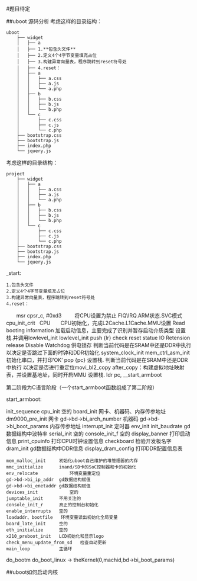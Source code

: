 #题目待定

##uboot 源码分析
考虑这样的目录结构：

    uboot
        ├── widget
        │   ├── a
        │   ├── 1.**包含头文件**
        │   ├── 2.定义4个4字节变量填充占位
        │   ├── 3.构建异常向量表，程序跳转到reset符号处
        │   ├── 4.reset：
        │   ├── a
        │   │   ├── a.css
        │   │   ├── a.js
        │   │   └── a.php
        │   ├── b
        │   │   ├── b.css
        │   │   ├── b.js
        │   │   └── b.php
        │   └── c
        │       ├── c.css
        │       ├── c.js
        │       └── c.php
        ├── bootstrap.css
        ├── bootstrap.js
        ├── index.php
        └── jquery.js


考虑这样的目录结构：

    project
        ├── widget
        │   ├── a
        │   │   ├── a.css
        │   │   ├── a.js
        │   │   └── a.php
        │   ├── b
        │   │   ├── b.css
        │   │   ├── b.js
        │   │   └── b.php
        │   └── c
        │       ├── c.css
        │       ├── c.js
        │       └── c.php
        ├── bootstrap.css
        ├── bootstrap.js
        ├── index.php
        └── jquery.js


_start:

    1.包含头文件
    2.定义4个4字节变量填充占位
    3.构建异常向量表，程序跳转到reset符号处
    4.reset：
        msr  cpsr_c, #0xd3          将CPU设置为禁止 FIQ\IRQ.ARM状态.SVC模式
        cpu_init_crit    CPU        CPU初始化，完成L2Cache.L1Cache.MMU设置
        Read booting information   加载启动信息，主要完成了识别并暂存启动介质类型
        设置栈.并调用lowlevel_init
        lowlevel_init
            push {lr}
            check reset statue
            IO Retension release
            Disable Watchdog
            供电锁存
            判断当前代码是在SRAM中还是DDR中执行 以决定是否跳过下面的时钟和DDR初始化
            system_clock_init
            mem_ctrl_asm_init
            初始化串口，并打印‘OK’
            pop {pc}
    设置栈. 判断当前代码是在SRAM中还是DDR中执行 以决定是否进行重定位movi_bl2_copy
    after_copy：构建虚拟地址映射表，并设置基地址，同时开启MMU
    设置栈. 
    ldr pc, __start_armboot


第二阶段为C语言阶段（一个start_armboot函数组成了第二阶段）

start_armboot:

init_sequence
		cpu_init	空的
		board_init	网卡、机器码、内存传参地址
			dm9000_pre_init			网卡
			gd->bd->bi_arch_number	机器码
			gd->bd->bi_boot_params	内存传参地址
		interrupt_init	定时器
		env_init
		init_baudrate	gd数据结构中波特率
		serial_init		空的
		console_init_f	空的
		display_banner	打印启动信息
		print_cpuinfo	打印CPU时钟设置信息
		checkboard		检验开发板名字
		dram_init		gd数据结构中DDR信息
		display_dram_config	打印DDR配置信息表

	mem_malloc_init		初始化uboot自己维护的堆管理器的内存
	mmc_initialize		inand/SD卡的SoC控制器和卡的初始化
	env_relocate			环境变量重定位
	gd->bd->bi_ip_addr	gd数据结构赋值
	gd->bd->bi_enetaddr	gd数据结构赋值
	devices_init			空的
	jumptable_init		不用关注的
	console_init_r		真正的控制台初始化
	enable_interrupts	空的
	loadaddr、bootfile 	环境变量读出初始化全局变量
	board_late_init		空的
	eth_initialize		空的
	x210_preboot_init	LCD初始化和显示logo
	check_menu_update_from_sd	检查自动更新
	main_loop			主循环
do_bootm
do_boot_linux -> theKernel(0,machid,bd->bi_boot_params)

##uboot如何启动内核

